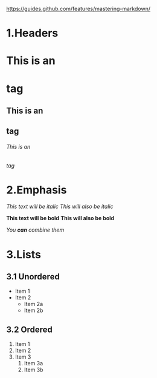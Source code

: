 https://guides.github.com/features/mastering-markdown/

# 1.Headers
# This is an <h1> tag
## This is an <h2> tag
###### This is an <h6> tag

# 2.Emphasis
*This text will be italic*
_This will also be italic_

**This text will be bold**
__This will also be bold__

_You **can** combine them_

# 3.Lists
## 3.1 Unordered
* Item 1
* Item 2
  * Item 2a
  * Item 2b
## 3.2 Ordered
1. Item 1
1. Item 2
1. Item 3
   1. Item 3a
   1. Item 3b
